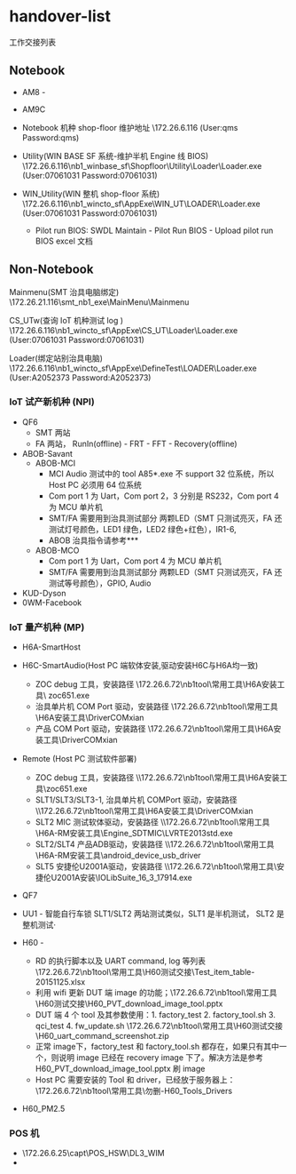 # handover-list
工作交接列表

## Notebook 
* AM8 - 
* AM9C
* Notebook 机种 shop-floor 维护地址 \\172.26.6.116 (User:qms Password:qms)

* Utility(WIN BASE SF 系统-维护半机 Engine 线 BIOS)  \\172.26.6.116\nb1_winbase_sf\Shopfloor\Utility\Loader\Loader.exe (User:07061031 Password:07061031)

* WIN_Utility(WIN 整机 shop-floor 系统)   \\172.26.6.116\nb1_wincto_sf\AppExe\WIN_UT\LOADER\Loader.exe (User:07061031 Password:07061031)
    * Pilot run BIOS: SWDL Maintain - Pilot Run BIOS - Upload pilot run BIOS excel 文档

## Non-Notebook
Mainmenu(SMT 治具电脑绑定) \\172.26.21.116\smt_nb1_exe\MainMenu\Mainmenu

CS_UTw(查询 IoT 机种测试 log )   \\172.26.6.116\nb1_wincto_sf\AppExe\CS_UT\Loader\Loader.exe (User:07061031 Password:07061031)

Loader(绑定站别治具电脑)   \\172.26.6.116\nb1_wincto_sf\AppExe\DefineTest\LOADER\Loader.exe (User:A2052373 Password:A2052373)

### IoT 试产新机种 (NPI)
* QF6
    * SMT 两站
    * FA 两站， RunIn(offline) - FRT - FFT - Recovery(offline)
* ABOB-Savant
    * ABOB-MCI
        * MCI Audio 测试中的 tool A85*.exe 不 support 32 位系统，所以 Host PC 必须用 64 位系统
        * Com port 1 为 Uart，Com port 2，3 分别是 RS232，Com port 4 为 MCU 单片机
        * SMT/FA 需要用到治具测试部分 两颗LED（SMT 只测试亮灭，FA 还测试灯号颜色，LED1 绿色，LED2 绿色+红色），IR1-6, 
        * ABOB 治具指令请参考***
    * ABOB-MCO
        * Com port 1 为 Uart，Com port 4 为 MCU 单片机
        * SMT/FA 需要用到治具测试部分 两颗LED（SMT 只测试亮灭，FA 还测试等号颜色），GPIO, Audio 
* KUD-Dyson
* 0WM-Facebook

### IoT 量产机种 (MP)
* H6A-SmartHost

* H6C-SmartAudio(Host PC 端软体安装,驱动安装H6C与H6A均一致)
    * ZOC debug 工具，安装路径 \\172.26.6.72\nb1tool\常用工具\H6A安装工具\ zoc651.exe
    * 治具单片机 COM Port 驱动，安装路径 \\172.26.6.72\nb1tool\常用工具\H6A安装工具\DriverCOMxian
    * 产品 COM Port 驱动，安装路径 \\172.26.6.72\nb1tool\常用工具\H6A安装工具\DriverCOMxian

* Remote (Host PC 测试软件部署)
    * ZOC debug 工具，安装路径 \\\172.26.6.72\nb1tool\常用工具\H6A安装工具\zoc651.exe
	* SLT1/SLT3/SLT3-1, 治具单片机 COMPort 驱动，安装路径 \\\172.26.6.72\nb1tool\常用工具\H6A安装工具\DriverCOMxian
    * SLT2 MIC 测试软体驱动，安装路径 \\\172.26.6.72\nb1tool\常用工具\H6A-RM安装工具\Engine_SDTMIC\LVRTE2013std.exe
    * SLT2/SLT4 产品ADB驱动，安装路径 \\\172.26.6.72\nb1tool\常用工具\H6A-RM安装工具\android_device_usb_driver
    * SLT5 安捷伦U2001A驱动，安装路径 \\\172.26.6.72\nb1tool\常用工具\安捷伦U2001A安装\IOLibSuite_16_3_17914.exe

* QF7
* UU1 - 智能自行车锁
    SLT1/SLT2 两站测试类似，SLT1 是半机测试， SLT2 是整机测试·

* H60 - 
    * RD 的执行脚本以及 UART command, log 等列表 \\172.26.6.72\nb1tool\常用工具\H60测试交接\Test_item_table-20151125.xlsx
    * 利用 wifi 更新 DUT 端 image 的功能；\\172.26.6.72\nb1tool\常用工具\H60测试交接\H60_PVT_download_image_tool.pptx
    * DUT 端 4 个 tool 及其参数使用：1. factory_test 2. factory_tool.sh 3. qci_test 4. fw_update.sh \\172.26.6.72\nb1tool\常用工具\H60测试交接\H60_uart_command_screenshot.zip
    * 正常 image下，factory_test 和 factory_tool.sh 都存在，如果只有其中一个，则说明 image 已经在 recovery image 下了。解决方法是参考 H60_PVT_download_image_tool.pptx 刷 image
    * Host PC 需要安装的 Tool 和 driver，已经放于服务器上： \\172.26.6.72\nb1tool\常用工具\勿删-H60_Tools_Drivers

* H60_PM2.5

### POS 机

* \\172.26.6.25\capt\POS_HSW\DL3_WIM
* 

